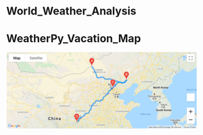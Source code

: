 # World_Weather_Analysis

# WeatherPy_Vacation_Map
![vacation_map](https://raw.githubusercontent.com/jprivera49/World_Weather_Analysis/master/image/WeatherPy_travel_map.PNG)
